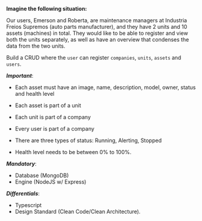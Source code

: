**Imagine the following situation:**

Our users, Emerson and Roberta, are maintenance managers at Industria Freios Supremos (auto parts manufacturer), and they have 2 units and 10 assets (machines) in total. They would like to be able to register and view both the units separately, as well as have an overview that condenses the data from the two units.

Build a CRUD where the `user` can register `companies`, `units`, `assets` and `users`.

**_Important_**:

- Each asset must have an image, name, description, model, owner, status and health level

- Each asset is part of a unit

- Each unit is part of a company

- Every user is part of a company

- There are three types of status: Running, Alerting, Stopped

- Health level needs to be between 0% to 100%.

**_Mandatory_**:

- Database (MongoDB)
- Engine (NodeJS w/ Express)

**_Differentials_**:

- Typescript
- Design Standard (Clean Code/Clean Architecture).
